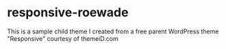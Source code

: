 responsive-roewade
==================

This is a sample child theme I created from a free parent WordPress theme "Responsive" courtesy of themeiD.com
